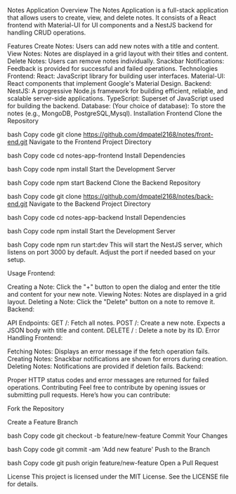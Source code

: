 Notes Application
Overview
The Notes Application is a full-stack application that allows users to create, view, and delete notes. It consists of a React frontend with Material-UI for UI components and a NestJS backend for handling CRUD operations.

Features
Create Notes: Users can add new notes with a title and content.
View Notes: Notes are displayed in a grid layout with their titles and content.
Delete Notes: Users can remove notes individually.
Snackbar Notifications: Feedback is provided for successful and failed operations.
Technologies
Frontend:
React: JavaScript library for building user interfaces.
Material-UI: React components that implement Google's Material Design.
Backend:
NestJS: A progressive Node.js framework for building efficient, reliable, and scalable server-side applications.
TypeScript: Superset of JavaScript used for building the backend.
Database:
(Your choice of database): To store the notes (e.g., MongoDB, PostgreSQL,Mysql).
Installation
Frontend
Clone the Repository

bash
Copy code
git clone https://github.com/dmpatel2168/notes/front-end.git
Navigate to the Frontend Project Directory

bash
Copy code
cd notes-app-frontend
Install Dependencies

bash
Copy code
npm install
Start the Development Server

bash
Copy code
npm start
Backend
Clone the Backend Repository

bash
Copy code
git clone https://github.com/dmpatel2168/notes/back-end.git
Navigate to the Backend Project Directory

bash
Copy code
cd notes-app-backend
Install Dependencies

bash
Copy code
npm install
Start the Development Server

bash
Copy code
npm run start:dev
This will start the NestJS server, which listens on port 3000 by default. Adjust the port if needed based on your setup.

Usage
Frontend:

Creating a Note: Click the "+" button to open the dialog and enter the title and content for your new note.
Viewing Notes: Notes are displayed in a grid layout.
Deleting a Note: Click the "Delete" button on a note to remove it.
Backend:

API Endpoints:
GET /: Fetch all notes.
POST /: Create a new note. Expects a JSON body with title and content.
DELETE /
: Delete a note by its ID.
Error Handling
Frontend:

Fetching Notes: Displays an error message if the fetch operation fails.
Creating Notes: Snackbar notifications are shown for errors during creation.
Deleting Notes: Notifications are provided if deletion fails.
Backend:

Proper HTTP status codes and error messages are returned for failed operations.
Contributing
Feel free to contribute by opening issues or submitting pull requests. Here’s how you can contribute:

Fork the Repository

Create a Feature Branch

bash
Copy code
git checkout -b feature/new-feature
Commit Your Changes

bash
Copy code
git commit -am 'Add new feature'
Push to the Branch

bash
Copy code
git push origin feature/new-feature
Open a Pull Request

License
This project is licensed under the MIT License. See the LICENSE file for details.
